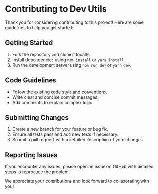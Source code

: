 # Contributing to Dev Utils

Thank you for considering contributing to this project! Here are some guidelines to help you get started:

## Getting Started

1. Fork the repository and clone it locally.
2. Install dependencies using `npm install` or `yarn install`.
3. Run the development server using `npm run dev` or `yarn dev`.

## Code Guidelines

- Follow the existing code style and conventions.
- Write clear and concise commit messages.
- Add comments to explain complex logic.

## Submitting Changes

1. Create a new branch for your feature or bug fix.
2. Ensure all tests pass and add new tests if necessary.
3. Submit a pull request with a detailed description of your changes.

## Reporting Issues

If you encounter any issues, please open an issue on GitHub with detailed steps to reproduce the problem.

We appreciate your contributions and look forward to collaborating with you!
